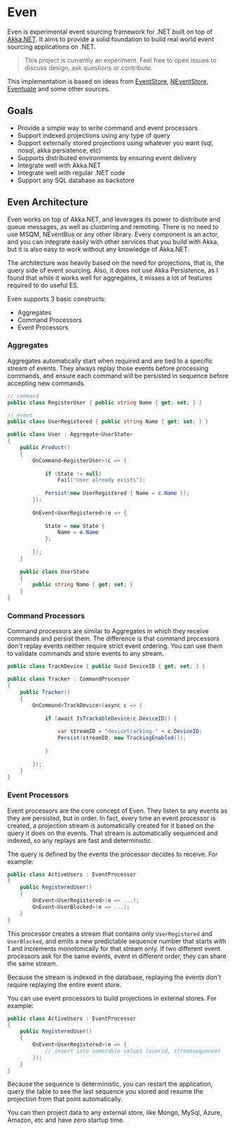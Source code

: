 # Even

Even is experimental event sourcing framework for .NET built on top of [Akka.NET](http://getakka.net). It aims to provide a solid foundation to build real world event sourcing applications on .NET.

> This project is currently an experiment. Feel free to open issues to discuss design, ask questions or contribute.

This implementation is based on ideas from [EventStore](https://geteventstore.com/), [NEventStore](https://github.com/NEventStore/NEventStore), [Eventuate](https://github.com/RBMHTechnology/eventuate) and some other sources.

## Goals

* Provide a simple way to write command and event processors
* Support indexed projections using any type of query
* Support externally stored projections using whatever you want (sql, nosql, akka persistence, etc)
* Supports distributed environments by ensuring event delivery
* Integrate well with Akka.NET
* Integrate well with regular .NET code
* Support any SQL database as backstore

## Even Architecture

Even works on top of Akka.NET, and leverages its power to distribute and queue messages, as well as clustering and remoting. There is no
need to use MSQM, NEventBus or any other library. Every component is an actor, and you can integrate easily with other services that
you build with Akka, but it is also easy to work without any knowledge of Akka.NET.

The architecture was heavily based on the need for projections, that is, the query side of event sourcing. Also, it does not use
Akka Persistence, as I found that while it works well for aggregates, it misses a lot of features required to do useful ES.

Even supports 3 basic constructs:

* Aggregates
* Command Processors
* Event Processors

### Aggregates

Aggregates automatically start when required and are tied to a specific stream of events. They always replay those events
before processing commands, and ensure each command will be persisted in sequence before accepting new commands. 

```cs
// command
public class RegisterUser { public string Name { get; set; } }

// event
public class UserRegistered { public string Name { get; set; } }

public class User : Aggregate<UserState>
{
	public Product()
	{
		OnCommand<RegisterUser>(c => {
			
			if (State != null)
				Fail("User already exists");
			
			Persist(new UserRegistered { Name = c.Name });
		});
		
		OnEvent<UserRegistered>(e => {
			
			State = new State {
				Name = e.Name
			};
			
		});
	}
	
	public class UserState
	{
		public string Name { get; set; }
	}
}
```

### Command Processors

Command processors are similar to Aggregates in which they receive commands and persist them. The difference is that
command processors don't replay events neither require strict event ordering. You can use them to validate commands
and store events to any stream.

```cs
public class TrackDevice { public Guid DeviceID { get; set; } }

public class Tracker : CommandProcessor 
{
	public Tracker()
	{
		OnCommand<TrackDevice>(async c => {
		
			if (await IsTrackableDevice(c.DeviceID)) {
		
				var streamID = "devicetracking-" + c.DeviceID;
				Persist(streamID, new TrackingEnabled());
			
			}
		
		});
	}
}
``` 

### Event Processors

Event processors are the core concept of Even. They listen to any events as they are persisted, but in order.
In fact, every time an event processor is created, a projection stream is automatically created for it based on the query it does
on the events. That stream is automatically sequenced and indexed, so any replays are fast and deterministic.

The query is defined by the events the processor decides to receive. For example:

```cs
public class ActiveUsers : EventProcessor
{
	public RegisteredUser()
	{
		OnEvent<UserRegistered>(e => ...);
		OnEvent<UserBlocked>(e => ...);
	}
}  
```

This processor creates a stream that contains only `UserRegistered` and `UserBlocked`, and emits a new predictable sequence number 
that starts with 1 and increments monotonically for that stream only. If two different event processors ask for the same events, event
in different order, they can share the same stream.

Because the stream is indexed in the database, replaying the events don't require replaying the entire event store.

You can use event processors to build projections in external stores. For example:

```cs
public class ActiveUsers : EventProcessor
{
	public RegisteredUser()
	{
		OnEvent<UserRegistered>(e => {
			// insert into sometable values (userid, streamsequence)
		});
	}
}  
```

Because the sequence is deterministic, you can restart the application, query the table to see the last sequence you stored
and resume the projection from that point automatically.

You can then project data to any external store, like Mongo, MySql, Azure, Amazon, etc and have zero startup time.

